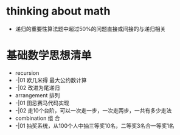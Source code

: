 # thinking about math 
- 递归的重要性算法题中超过50%的问题直接或间接的与递归相关

# 基础数学思想清单
- recursion
- -|01 欧几米得 最大公约数计算
- -|02 改进为尾递归
- arrangement 排列
- -|01 田忌赛马代码实现
- -|02 走10个台阶，可以一次走一步，一次走两步，一共有多少走法
- combination 组 合 
- -|01 抽奖系统，从100个人中抽三等奖10名，二等奖3名合一等奖1名


